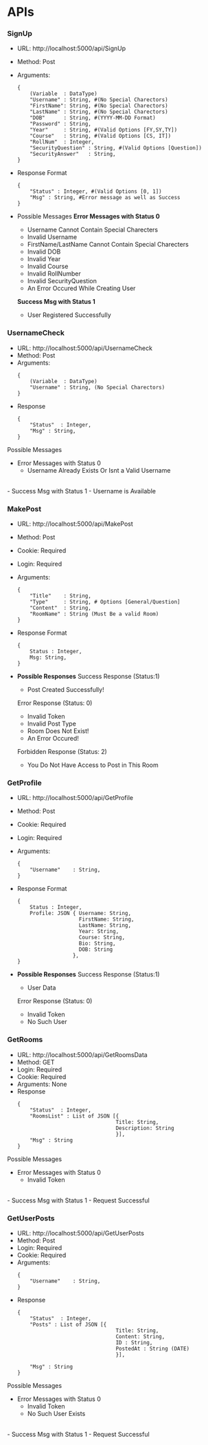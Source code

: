 # APIs

### SignUp
- URL: http://localhost:5000/api/SignUp
- Method: Post
- Arguments:
    ```
    {   
        (Variable  : DataType)
        "Username" : String, #(No Special Charectors)
        "FirstName": String, #(No Special Charectors)
        "LastName" : String, #(No Special Charectors)
        "DOB"      : String, #(YYYY-MM-DD Format)
        "Password" : String, 
        "Year"     : String, #(Valid Options [FY,SY,TY]) 
        "Course"   : String, #(Valid Options [CS, IT])
        "RollNum"  : Integer,
        "SecurityQuestion" : String, #(Valid Options [Question])
        "SecurityAnswer"   : String,
    }
- Response Format
    ```
    {
        "Status" : Integer, #(Valid Options [0, 1])
        "Msg" : String, #Error message as well as Success
    }
- Possible Messages
    **Error Messages with Status 0**
    - Username Cannot Contain Special Charecters
    - Invalid Username
    - FirstName/LastName Cannot Contain Special Charecters
    - Invalid DOB
    - Invalid Year
    - Invalid Course
    - Invalid RollNumber
    - Invalid SecurityQuestion
    - An Error Occured While Creating User

    **Success Msg with Status 1**
    - User Registered Successfully 

### UsernameCheck
- URL: http://localhost:5000/api/UsernameCheck
- Method: Post
- Arguments:
    ```
    {   
        (Variable  : DataType)
        "Username" : String, (No Special Charectors)
    }
- Response
    ```
    {
        "Status"  : Integer,
        "Msg" : String,
    }
Possible Messages
- Error Messages with Status 0
    - Username Already Exists Or Isnt a Valid Username
<br>
- Success Msg with Status 1
    - Username is Available

### MakePost
- URL: http://localhost:5000/api/MakePost
- Method: Post
- Cookie: Required
- Login: Required 
- Arguments:
    ```
    {
        "Title"    : String,
        "Type"     : String, # Options [General/Question]
        "Content"  : String,
        "RoomName" : String (Must Be a valid Room)
    }

- Response Format
    ```
    {
        Status : Integer,
        Msg: String,
    }

- **Possible Responses**
    Success Response (Status:1)
    - Post Created Successfully!

    Error Response (Status: 0)
    - Invalid Token
    - Invalid Post Type
    - Room Does Not Exist!
    - An Error Occured!

    Forbidden Response (Status: 2)
    - You Do Not Have Access to Post in This Room

### GetProfile
- URL: http://localhost:5000/api/GetProfile
- Method: Post
- Cookie: Required
- Login: Required 
- Arguments:
    ```
    {
        "Username"    : String,
    }

- Response Format
    ```
    {
        Status : Integer,
        Profile: JSON { Username: String,
                        FirstName: String,
                        LastName: String,
                        Year: String,
                        Course: String,
                        Bio: String,
                        DOB: String
                      },
    }

- **Possible Responses**
    Success Response (Status:1)
    - User Data

    Error Response (Status: 0)
    - Invalid Token
    - No Such User

### GetRooms
- URL: http://localhost:5000/api/GetRoomsData
- Method: GET
- Login: Required
- Cookie: Required
- Arguments: None
- Response
    ```
    {
        "Status"  : Integer,
        "RoomsList" : List of JSON [{
                                    Title: String,
                                    Description: String
                                    }],
        "Msg" : String
    }
Possible Messages
- Error Messages with Status 0
    - Invalid Token
<br>
- Success Msg with Status 1
    - Request Successful

### GetUserPosts
- URL: http://localhost:5000/api/GetUserPosts
- Method: Post
- Login: Required
- Cookie: Required
- Arguments:
    ```
    {
        "Username"    : String,
    }
- Response
    ```
    {
        "Status"  : Integer,
        "Posts" : List of JSON [{
                                    Title: String,
                                    Content: String,
                                    ID : String,
                                    PostedAt : String (DATE)
                                    }],

        "Msg" : String
    }
Possible Messages
- Error Messages with Status 0
    - Invalid Token
    - No Such User Exists
<br>
- Success Msg with Status 1
    - Request Successful
